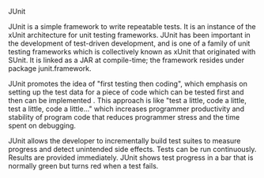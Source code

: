 JUnit 

JUnit is a simple framework to write repeatable tests. It is an instance of the xUnit architecture for unit testing frameworks.
JUnit has been important in the development of test-driven development, and is one of a family of unit testing frameworks which is collectively known as xUnit that originated with SUnit.
It is linked as a JAR at compile-time; the framework resides under package junit.framework.

JUnit promotes the idea of "first testing then coding", which emphasis on setting up the test data for a piece of code which can be tested first and then can be implemented .
This approach is like "test a little, code a little, test a little, code a little..." which increases programmer productivity and stability of program code that reduces programmer stress and the time spent on debugging.

JUnit allows the developer to incrementally build test suites to measure progress and detect unintended side effects. Tests can be run continuously. Results are provided immediately. 
JUnit shows test progress in a bar that is normally green but turns red when a test fails.
